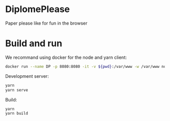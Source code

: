 # DiplomePlease
Paper please like for fun in the browser

# Build and run
We recommand using docker for the node and yarn client:
```bash
docker run --name DP -p 8080:8080 -it -v ${pwd}:/var/www -w /var/www node /bin/bash
```

Development server:
```bash
yarn
yarn serve
```

Build:
```bash
yarn
yarn build
```

